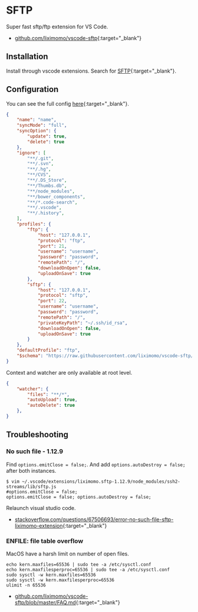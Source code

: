 # SFTP

Super fast sftp/ftp extension for VS Code.

- [github.com/liximomo/vscode-sftp](https://github.com/liximomo/vscode-sftp){:target="_blank"}

## Installation

Install through vscode extensions. Search for [SFTP](https://marketplace.visualstudio.com/items?itemName=liximomo.sftp){:target="_blank"}.

## Configuration

You can see the full config [here](https://github.com/liximomo/vscode-sftp/wiki/config){:target="_blank"}.

```json
{
    "name": "name",
    "syncMode": "full",
    "syncOption": {
        "update": true,
        "delete": true
    },
    "ignore": [
        "**/.git",
        "**/.svn",
        "**/.hg",
        "**/CVS",
        "**/.DS_Store",
        "**/Thumbs.db",
        "**/node_modules",
        "**/bower_components",
        "**/*.code-search",
        "**/.vscode", 
        "**/.history",
    ],
    "profiles": {
        "ftp": {
            "host": "127.0.0.1",
            "protocol": "ftp",
            "port": 21,
            "username": "username",
            "password": "password",
            "remotePath": "/",
            "downloadOnOpen": false,
            "uploadOnSave": true
        },
        "sftp": {
            "host": "127.0.0.1",
            "protocol": "sftp",
            "port": 22,
            "username": "username",
            "password": "password",
            "remotePath": "/",
            "privateKeyPath": "~/.ssh/id_rsa",
            "downloadOnOpen": false,
            "uploadOnSave": true
        }
    },
    "defaultProfile": "ftp",
    "$schema": "https://raw.githubusercontent.com/liximomo/vscode-sftp/master/schema/sftp.schema.json"
}
```

Context and watcher are only available at root level.

```json
{
    "watcher": {
        "files": "**/*",
        "autoUpload": true,
        "autoDelete": true
    },
}
```

## Troubleshooting

### No such file - 1.12.9

Find `options.emitClose = false;`. And add `options.autoDestroy = false;` after both instances.

```shell
$ vim ~/.vscode/extensions/liximomo.sftp-1.12.9/node_modules/ssh2-streams/lib/sftp.js
#options.emitClose = false;
options.emitClose = false; options.autoDestroy = false;
```

Relaunch visual studio code.

- [stackoverflow.com/questions/67506693/error-no-such-file-sftp-liximomo-extension](https://stackoverflow.com/questions/67506693/error-no-such-file-sftp-liximomo-extension){:target="_blank"}

### ENFILE: file table overflow

MacOS have a harsh limit on number of open files.

```shell
echo kern.maxfiles=65536 | sudo tee -a /etc/sysctl.conf
echo kern.maxfilesperproc=65536 | sudo tee -a /etc/sysctl.conf
sudo sysctl -w kern.maxfiles=65536
sudo sysctl -w kern.maxfilesperproc=65536
ulimit -n 65536
```

- [github.com/liximomo/vscode-sftp/blob/master/FAQ.md](https://github.com/liximomo/vscode-sftp/blob/master/FAQ.md){:target="_blank"}
